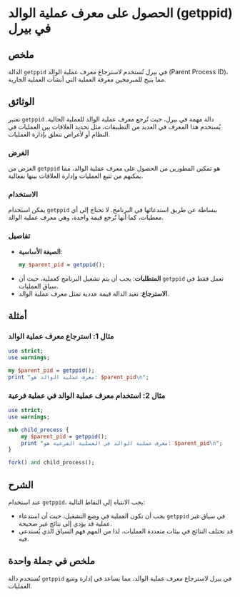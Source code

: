 <!--
Meta Description: # الحصول على معرف عملية الوالد (getppid) في بيرل ## ملخص الدالة `getppid` في بيرل تُستخدم لاسترجاع معرف عملية الوالد (Parent Process ID)، مما يتيح للم...
Meta Keywords: عملية, getppid, معرف, الوالد, العمليات
-->

# الحصول على معرف عملية الوالد (getppid) في بيرل

## ملخص
الدالة `getppid` في بيرل تُستخدم لاسترجاع معرف عملية الوالد (Parent Process ID)، مما يتيح للمبرمجين معرفة العملية التي أنشأت العملية الجارية.

## الوثائق
تعتبر `getppid` دالة مهمة في بيرل، حيث تُرجع معرف عملية الوالد للعملية الحالية. يُستخدم هذا المعرف في العديد من التطبيقات، مثل تحديد العلاقات بين العمليات في النظام أو لأغراض تتعلق بإدارة العمليات.

### الغرض
الغرض من `getppid` هو تمكين المطورين من الحصول على معرف عملية الوالد، مما يمكنهم من تتبع العمليات وإدارة العلاقات بينها بفعالية.

### الاستخدام
يمكن استخدام `getppid` ببساطة عن طريق استدعائها في البرنامج. لا تحتاج إلى أي معطيات، كما أنها تُرجع قيمة واحدة، وهي معرف عملية الوالد.

### تفاصيل
- **الصيغة الأساسية**: 
  ```perl
  my $parent_pid = getppid();
  ```
- **المتطلبات**: يجب أن يتم تشغيل البرنامج كعملية، حيث أن `getppid` تعمل فقط في سياق العمليات.
- **الاسترجاع**: تعيد الدالة قيمة عددية تمثل معرف عملية الوالد.

## أمثلة
### مثال 1: استرجاع معرف عملية الوالد
```perl
use strict;
use warnings;

my $parent_pid = getppid();
print "معرف عملية الوالد هو: $parent_pid\n";
```

### مثال 2: استخدام معرف عملية الوالد في عملية فرعية
```perl
use strict;
use warnings;

sub child_process {
    my $parent_pid = getppid();
    print "معرف عملية الوالد في العملية الفرعية هو: $parent_pid\n";
}

fork() and child_process();
```

## الشرح
عند استخدام `getppid`، يجب الانتباه إلى النقاط التالية:
- يجب أن تكون العملية في وضع التشغيل، حيث أن استدعاء `getppid` في سياق غير عملية قد يؤدي إلى نتائج غير صحيحة.
- قد تختلف النتائج في بيئات متعددة العمليات، لذا من المهم فهم السياق الذي يُستدعى فيه.

## ملخص في جملة واحدة
تُستخدم دالة `getppid` في بيرل لاسترجاع معرف عملية الوالد، مما يساعد في إدارة وتتبع العمليات.